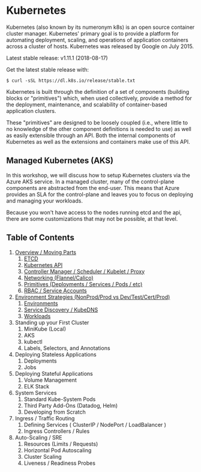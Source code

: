 # Kubernetes

Kubernetes (also known by its numeronym k8s) is an open source container cluster manager. Kubernetes' primary goal is to provide a platform for automating deployment, scaling, and operations of application containers across a cluster of hosts. Kubernetes was released by Google on July 2015.

Latest stable release: v1.11.1 (2018-08-17)

Get the latest stable release with:
```
$ curl -sSL https://dl.k8s.io/release/stable.txt
```

Kubernetes is built through the definition of a set of components (building blocks or "primitives") which, when used collectively, provide a method for the deployment, maintenance, and scalability of container-based application clusters.

These "primitives" are designed to be loosely coupled (i.e., where little to no knowledge of the other component definitions is needed to use) as well as easily extensible through an API. Both the internal components of Kubernetes as well as the extensions and containers make use of this API.

## Managed Kubernetes (AKS)

In this workshop, we will discuss how to setup Kubernetes clusters via the Azure AKS service. In a managed cluster, many of the control-plane components are abstracted from the end-user. This means that Azure provides an SLA for the control-plane and leaves you to focus on deploying and managing your workloads.

Because you won't have access to the nodes running etcd and the api, there are some customizations that may not be possible, at that level. 

## Table of Contents

1. [Overview / Moving Parts](01_overview)
   1. [ETCD](01_overview/01_etcd.md)
   2. [Kubernetes API](01_overview/02_kubernetes_api.md)
   3. [Controller Manager / Scheduler / Kubelet / Proxy](01_overview/03_controller_manager-scheduler-kubelet-proxy.md)
   4. [Networking (Flannel/Calico)](01_overview/04_networking.md)
   5. [Primitives (Deployments / Services / Pods / etc)](01_overview/05_k8s_primitives.md)
   6. [RBAC / Service Accounts](01_overview/06_rbac.md)
2. [Environment Strategies (NonProd/Prod vs Dev/Test/Cert/Prod)](02_environment_strategies)
   1. [Environments](02_environment_strategies/01_environments.md)
   2. [Service Discovery / KubeDNS](02_environment_strategies/02_service_discovery.md)
   3. [Workloads](02_environment_strategies/03_workloads.md)
3. Standing up your First Cluster
   1. MiniKube (Local)
   2. AKS
   3. kubectl
   4. Labels, Selectors, and Annotations
4. Deploying Stateless Applications
   1. Deployments
   2. Jobs
5. Deploying Stateful Applications
   1. Volume Management
   2. ELK Stack
6. System Services
   1. Standard Kube-System Pods
   2. Third Party Add-Ons (Datadog, Helm)
   3. Developing from Scratch
7. Ingress / Traffic Routing
   1. Defining Services ( ClusterIP / NodePort / LoadBalancer )
   2. Ingress Controllers / Rules
8. Auto-Scaling / SRE
   1. Resources (Limits / Requests)
   2. Horizontal Pod Autoscaling
   3. Cluster Scaling
   4. Liveness / Readiness Probes
